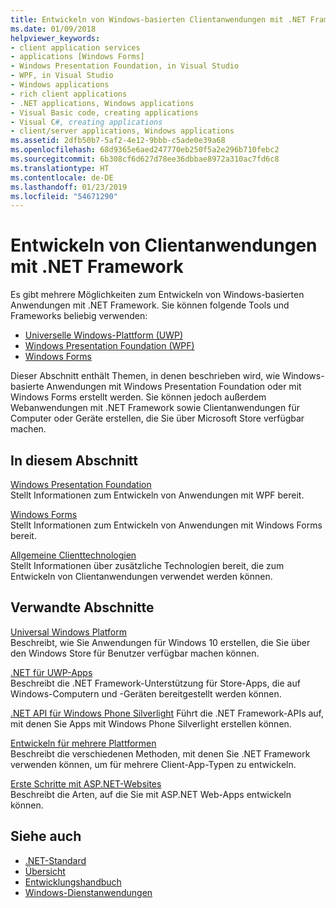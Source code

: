 ```yaml
---
title: Entwickeln von Windows-basierten Clientanwendungen mit .NET Framework
ms.date: 01/09/2018
helpviewer_keywords:
- client application services
- applications [Windows Forms]
- Windows Presentation Foundation, in Visual Studio
- WPF, in Visual Studio
- Windows applications
- rich client applications
- .NET applications, Windows applications
- Visual Basic code, creating applications
- Visual C#, creating applications
- client/server applications, Windows applications
ms.assetid: 2dfb50b7-5af2-4e12-9bbb-c5ade0e39a68
ms.openlocfilehash: 68d9365e6aed247770eb250f5a2e296b710febc2
ms.sourcegitcommit: 6b308cf6d627d78ee36dbbae8972a310ac7fd6c8
ms.translationtype: HT
ms.contentlocale: de-DE
ms.lasthandoff: 01/23/2019
ms.locfileid: "54671290"
---
```

# <a name="developing-client-applications-with-the-net-framework"></a>Entwickeln von Clientanwendungen mit .NET Framework

Es gibt mehrere Möglichkeiten zum Entwickeln von Windows-basierten Anwendungen mit .NET Framework. Sie können folgende Tools und Frameworks beliebig verwenden: 

* [Universelle Windows-Plattform (UWP)](https://developer.microsoft.com/windows/apps)
* [Windows Presentation Foundation (WPF)](../../docs/framework/wpf/index.md)
* [Windows Forms](../../docs/framework/winforms/index.md)

Dieser Abschnitt enthält Themen, in denen beschrieben wird, wie Windows-basierte Anwendungen mit Windows Presentation Foundation oder mit Windows Forms erstellt werden. Sie können jedoch außerdem Webanwendungen mit .NET Framework sowie Clientanwendungen für Computer oder Geräte erstellen, die Sie über Microsoft Store verfügbar machen.
 
## <a name="in-this-section"></a>In diesem Abschnitt

[Windows Presentation Foundation](../../docs/framework/wpf/index.md)  
Stellt Informationen zum Entwickeln von Anwendungen mit WPF bereit.

[Windows Forms](../../docs/framework/winforms/index.md)  
Stellt Informationen zum Entwickeln von Anwendungen mit Windows Forms bereit.

[Allgemeine Clienttechnologien](../../docs/framework/common-client-technologies/index.md)  
Stellt Informationen über zusätzliche Technologien bereit, die zum Entwickeln von Clientanwendungen verwendet werden können.

## <a name="related-sections"></a>Verwandte Abschnitte

[Universal Windows Platform](https://developer.microsoft.com/windows/apps)  
Beschreibt, wie Sie Anwendungen für Windows 10 erstellen, die Sie über den Windows Store für Benutzer verfügbar machen können.

[.NET für UWP-Apps](https://msdn.microsoft.com/library/windows/apps/mt185501.aspx)  
Beschreibt die .NET Framework-Unterstützung für Store-Apps, die auf Windows-Computern und -Geräten bereitgestellt werden können.

[.NET API für Windows Phone Silverlight](https://docs.microsoft.com/previous-versions/windows/apps/jj207211\(v=vs.105\))  
Führt die .NET Framework-APIs auf, mit denen Sie Apps mit Windows Phone Silverlight erstellen können.
  
[Entwickeln für mehrere Plattformen](../../docs/standard/cross-platform/index.md)  
Beschreibt die verschiedenen Methoden, mit denen Sie .NET Framework verwenden können, um für mehrere Client-App-Typen zu entwickeln.

[Erste Schritte mit ASP.NET-Websites](https://www.asp.net/get-started/websites)  
Beschreibt die Arten, auf die Sie mit ASP.NET Web-Apps entwickeln können.

## <a name="see-also"></a>Siehe auch

- [.NET-Standard](../../docs/standard/net-standard.md)
- [Übersicht](../../docs/framework/get-started/overview.md)
- [Entwicklungshandbuch](../../docs/framework/development-guide.md)
- [Windows-Dienstanwendungen](../../docs/framework/windows-services/index.md)
